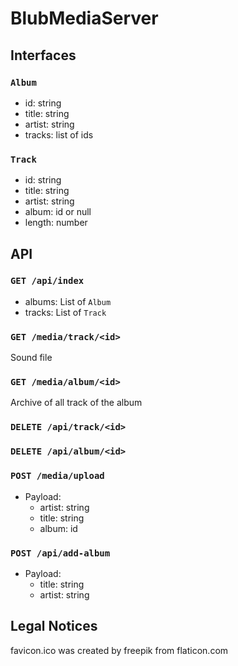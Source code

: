 # BlubMediaServer

## Interfaces

### `Album`

- id: string
- title: string
- artist: string
- tracks: list of ids

### `Track`

- id: string
- title: string
- artist: string
- album: id or null
- length: number

## API

### `GET /api/index`

- albums: List of `Album`
- tracks: List of `Track`

### `GET /media/track/<id>`

Sound file

### `GET /media/album/<id>`

Archive of all track of the album

### `DELETE /api/track/<id>`

### `DELETE /api/album/<id>`

### `POST /media/upload`

- Payload:
    - artist: string
    - title: string
    - album: id

### `POST /api/add-album`

- Payload:
    - title: string
    - artist: string

## Legal Notices

favicon.ico was created by freepik from flaticon.com